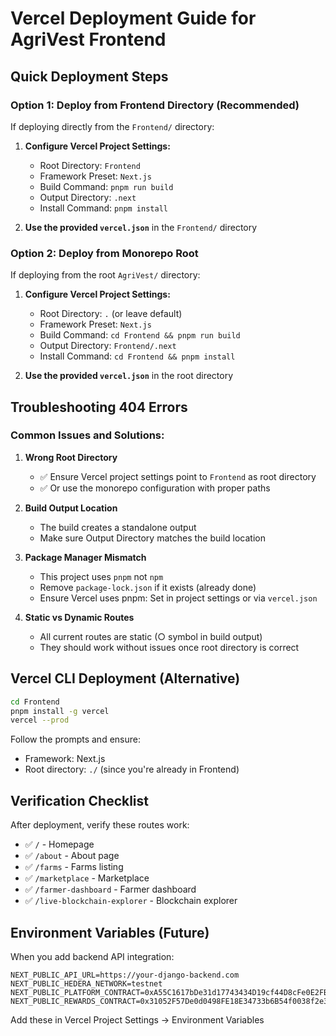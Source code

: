 # Vercel Deployment Guide for AgriVest Frontend

## Quick Deployment Steps

### Option 1: Deploy from Frontend Directory (Recommended)

If deploying directly from the `Frontend/` directory:

1. **Configure Vercel Project Settings:**
   - Root Directory: `Frontend`
   - Framework Preset: `Next.js`
   - Build Command: `pnpm run build`
   - Output Directory: `.next`
   - Install Command: `pnpm install`

2. **Use the provided `vercel.json`** in the `Frontend/` directory

### Option 2: Deploy from Monorepo Root

If deploying from the root `AgriVest/` directory:

1. **Configure Vercel Project Settings:**
   - Root Directory: `.` (or leave default)
   - Framework Preset: `Next.js`
   - Build Command: `cd Frontend && pnpm run build`
   - Output Directory: `Frontend/.next`
   - Install Command: `cd Frontend && pnpm install`

2. **Use the provided `vercel.json`** in the root directory

## Troubleshooting 404 Errors

### Common Issues and Solutions:

1. **Wrong Root Directory**
   - ✅ Ensure Vercel project settings point to `Frontend` as root directory
   - ✅ Or use the monorepo configuration with proper paths

2. **Build Output Location**
   - The build creates a standalone output
   - Make sure Output Directory matches the build location

3. **Package Manager Mismatch**
   - This project uses `pnpm` not `npm`
   - Remove `package-lock.json` if it exists (already done)
   - Ensure Vercel uses pnpm: Set in project settings or via `vercel.json`

4. **Static vs Dynamic Routes**
   - All current routes are static (○ symbol in build output)
   - They should work without issues once root directory is correct

## Vercel CLI Deployment (Alternative)

```bash
cd Frontend
pnpm install -g vercel
vercel --prod
```

Follow the prompts and ensure:
- Framework: Next.js
- Root directory: `./` (since you're already in Frontend)

## Verification Checklist

After deployment, verify these routes work:
- ✅ `/` - Homepage
- ✅ `/about` - About page
- ✅ `/farms` - Farms listing
- ✅ `/marketplace` - Marketplace
- ✅ `/farmer-dashboard` - Farmer dashboard
- ✅ `/live-blockchain-explorer` - Blockchain explorer

## Environment Variables (Future)

When you add backend API integration:

```env
NEXT_PUBLIC_API_URL=https://your-django-backend.com
NEXT_PUBLIC_HEDERA_NETWORK=testnet
NEXT_PUBLIC_PLATFORM_CONTRACT=0xA55C1617bDe31d17743434D19cf44D8cFe0E2FB4
NEXT_PUBLIC_REWARDS_CONTRACT=0x31052F57De0d0498FE18E34733b6B54f0038f2e3
```

Add these in Vercel Project Settings → Environment Variables

